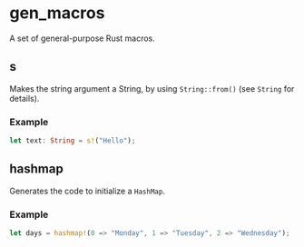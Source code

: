 # gen_macros

A set of general-purpose Rust macros.

## s

Makes the string argument a String, by using `String::from()` (see `String` for details).

### Example
```rust
let text: String = s!("Hello");
```

## hashmap

Generates the code to initialize a `HashMap`.

### Example
```rust
let days = hashmap!(0 => "Monday", 1 => "Tuesday", 2 => "Wednesday");
```
